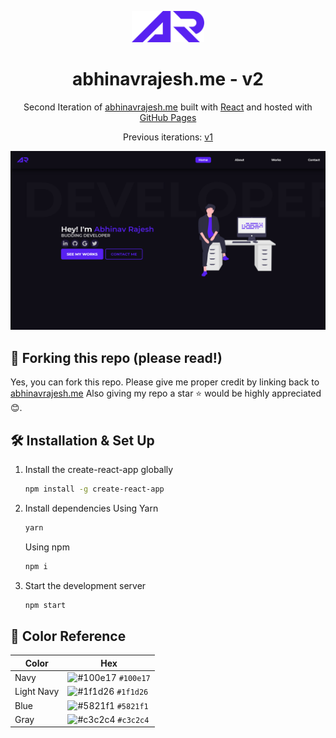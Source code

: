 <p align="center">
  <img height=50 src="./src/assets/AR Logo.svg" />
</p>
<h1 align="center">
  abhinavrajesh.me - v2
</h1>
<p align="center">
  Second Iteration of <a href="https://AbhinavRajesh.github.io" target="_blank">abhinavrajesh.me</a> built with <a href="https://www.reactjs.org/" target="_blank">React</a> and hosted with <a href="https://pages.github.com/" target="_blank">GitHub Pages</a>
</p>
<p align="center">
  Previous iterations:
  <a href="https://github.com/AbhinavRajesh/PortfolioV1" target="_blank">v1</a>
</p>
<!-- <p align="center">
      <a href="https://circleci.com/gh/badges/shields/tree/master">
        <img src="https://img.shields.io/circleci/project/github/badges/shields.svg" alt="build status">
      </a>
 </p>
-->

<p align="center">
 <img src="./src/assets/demo.png" alt="demo" />
</p>

## 🚨 Forking this repo (please read!)

Yes, you can fork this repo. 
Please give me proper credit by linking back to [abhinavrajesh.me](https://abhinavrajesh.me) Also giving my repo a star ⭐ would be highly appreciated😊.



## 🛠 Installation & Set Up

1. Install the create-react-app globally

   ```sh
   npm install -g create-react-app
   ```


2. Install dependencies
   Using Yarn
   ```sh
   yarn
   ```
   Using npm
   ```sh
   npm i
   ```

3. Start the development server

   ```sh
   npm start
   ```
   
   
## 🎨 Color Reference

| Color          | Hex                                                                |
| -------------- | ------------------------------------------------------------------ |
| Navy           | ![#100e17](https://via.placeholder.com/10/100e17?text=+) `#100e17` |
| Light Navy     | ![#1f1d26](https://via.placeholder.com/10/1f1d26?text=+) `#1f1d26` |
| Blue           | ![#5821f1](https://via.placeholder.com/10/5821f1?text=+) `#5821f1` |
| Gray           | ![#c3c2c4](https://via.placeholder.com/10/c3c2c4?text=+) `#c3c2c4` |

